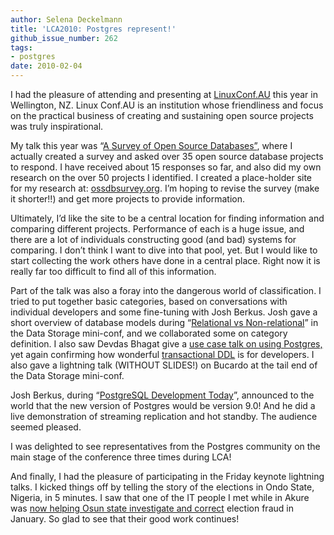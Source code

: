 ```yaml
---
author: Selena Deckelmann
title: 'LCA2010: Postgres represent!'
github_issue_number: 262
tags:
- postgres
date: 2010-02-04
---
```




I had the pleasure of attending and presenting at [LinuxConf.AU](https://web.archive.org/web/20100205160238/http://lca2010.org.nz/) this year in Wellington, NZ. Linux Conf.AU is an institution whose friendliness and focus on the practical business of creating and sustaining open source projects was truly inspirational. 

My talk this year was “[A Survey of Open Source Databases”](https://web.archive.org/web/20100316035204/www.lca2010.org.nz/programme/schedule/view_talk/50332?day=wednesday), where I actually created a survey and asked over 35 open source database projects to respond. I have received about 15 responses so far, and also did my own research on the over 50 projects I identified. I created a place-holder site for my research at: [ossdbsurvey.org](https://web.archive.org/web/20100411042448/http://www.ossdbsurvey.org/). I’m hoping to revise the survey (make it shorter!!) and get more projects to provide information. 

Ultimately, I’d like the site to be a central location for finding information and comparing different projects. Performance of each is a huge issue, and there are a lot of individuals constructing good (and bad) systems for comparing. I don’t think I want to dive into that pool, yet. But I would like to start collecting the work others have done in a central place. Right now it is really far too difficult to find all of this information. 

Part of the talk was also a foray into the dangerous world of classification. I tried to put together basic categories, based on conversations with individual developers and some fine-tuning with Josh Berkus. Josh gave a short overview of database models during “[Relational vs Non-relational](https://web.archive.org/web/20100516043345/http://miniconf.osda.asn.au/proposal/37/relational-vs-non-relational)” in the Data Storage mini-conf, and we collaborated some on category definition. I also saw Devdas Bhagat give a [use case talk on using Postgres,](https://web.archive.org/web/20100428025950/http://miniconf.osda.asn.au/proposal/53/refactoring-large-ha-postgresql-databases) yet again confirming how wonderful [transactional DDL](https://wiki.postgresql.org/wiki/Transactional_DDL_in_PostgreSQL:_A_Competitive_Analysis) is for developers. I also gave a lightning talk (WITHOUT SLIDES!) on Bucardo at the tail end of the Data Storage mini-conf.

Josh Berkus, during “[PostgreSQL Development Today](https://web.archive.org/web/20100603203825/www.lca2010.org.nz/programme/schedule/view_talk/50016?day=thursday)”, announced to the world that the new version of Postgres would be version 9.0! And he did a live demonstration of streaming replication and hot standby. The audience seemed pleased. 

I was delighted to see representatives from the Postgres community on the main stage of the conference three times during LCA!

And finally, I had the pleasure of participating in the Friday keynote lightning talks. I kicked things off by telling the story of the elections in Ondo State, Nigeria, in 5 minutes. I saw that one of the IT people I met while in Akure was [now helping Osun state investigate and correct](http://www.osundefender.com/witness-tells-osun-tribunal-how-he-scanned-ballot-papers-to-detect-electoral-fraud/) election fraud in January. So glad to see that their good work continues!



